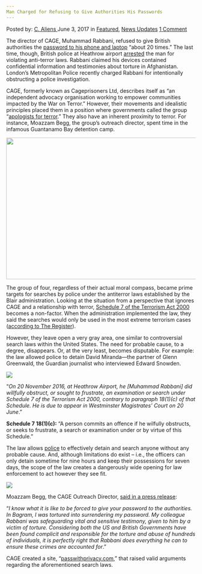 ```yaml
---
Man Charged for Refusing to Give Authorities His Passwords
---
```

<article class="post-listing post-20341 post type-post status-publish format-standard has-post-thumbnail hentry category-deepdot-news category-news-updates tag-authorities tag-charged tag-give tag-man tag-passwords tag-refusing">
    <div class="post-inner">
    <p class="post-meta">
    <span>Posted by: <a href="https://www.deepdotweb.com/author/caliens/" title="">C. Aliens </a></span>
    <span>June 3, 2017</span>
    <span>in <a href="https://www.deepdotweb.com/category/deepdot-news/" rel="category tag">Featured</a>, <a href="https://www.deepdotweb.com/category/news-updates/" rel="category tag">News Updates</a></span>
    <span><a href="https://www.deepdotweb.com/2017/06/03/man-charged-refusing-give-authorities-passwords/#comments">1 Comment</a></span>
    </p>
    <div class="clear"></div>
    <div class="entry">
    <p>The director of CAGE, Muhammad Rabbani, refused to give British authorities the <a href="http://deepdotweb.com/tag/privacy">password to his phone and laptop</a> “about 20 times.” The last time, though, British police at Heathrow airport <a href="https://www.deepdotweb.com/tag/arrested/">arrested</a> the man for violating anti-terror laws. Rabbani claimed his devices contained confidential information and testimonies about torture in Afghanistan. London’s Metropolitan Police recently charged Rabbani for intentionally obstructing a police investigation.</p>
    <p>CAGE, formerly known as Cageprisoners Ltd, describes itself as “an independent advocacy organisation working to empower communities impacted by the War on Terror.” However, their movements and idealistic principles placed them in a position where governments called the group “<a href="http://www.bbc.com/news/uk-31657333">apologists for terror</a>.” They also have an inherent proximity to terror. For instance, Moazzam Begg, the group&#8217;s outreach director, spent time in the infamous Guantanamo Bay detention camp.</p>
    <p><img class="wp-image-20346 aligncenter" src="https://www.deepdotweb.com/wp-content/uploads/2017/05/word-image-173.jpeg" width="668" height="376" srcset="https://www.deepdotweb.com/wp-content/uploads/2017/05/word-image-173.jpeg 800w, https://www.deepdotweb.com/wp-content/uploads/2017/05/word-image-173-300x169.jpeg 300w" sizes="(max-width: 668px) 100vw, 668px" /></p>
    <p>The group of four, regardless of their actual moral compass, became prime targets for searches by police under the antiterror laws established by the Blair administration. Looking at the situation from a perspective that ignores CAGE and a relationship with terror, <a href="http://www.legislation.gov.uk/ukpga/2000/11/schedule/7">Schedule 7 of the Terrorism Act 2000</a> becomes a non-factor. When the administration implemented the law, they said the searches would only be used in the most extreme terrorism cases (<a href="https://www.theregister.co.uk/2017/05/18/nonprofit_director_charged_terrorism_act_2000/">according to The Register</a>).</p>
    <p>However, they leave open a very gray area, one similar to controversial search laws within the United States. The need for probable cause, to a degree, disappears. Or, at the very least, becomes disputable. For example: the law allowed police to detain David Miranda—the partner of Glenn Greenwald, the Guardian journalist who interviewed Edward Snowden.</p>
    <p><img class="wp-image-20347 aligncenter" src="https://www.deepdotweb.com/wp-content/uploads/2017/05/word-image-174.jpeg" srcset="https://www.deepdotweb.com/wp-content/uploads/2017/05/word-image-174.jpeg 800w, https://www.deepdotweb.com/wp-content/uploads/2017/05/word-image-174-300x168.jpeg 300w" sizes="(max-width: 800px) 100vw, 800px" /></p>
    <p>“<em>On 20 November 2016, at Heathrow Airport, he [Muhammad Rabbani] did willfully obstruct, or sought to frustrate, an examination or search under Schedule 7 of the Terrorism Act 2000, contrary to paragraph 18(1)(c) of that Schedule. He is due to appear in Westminster Magistrates&#8217; Court on 20 June</em>.&#8221;</p>
    <p><strong>Schedule 7 18(1)(c):</strong> “A person commits an offence if he wilfully obstructs, or seeks to frustrate, a search or examination under or by virtue of this Schedule.”</p>
    <p>The law allows <a href="https://www.deepdotweb.com/tag/police/">police</a> to effectively detain and search anyone without any probable cause. And, although limitations do exist – i.e., the officers can only detain sometime for nine hours and keep their possessions for seven days, the scope of the law creates a dangerously wide opening for law enforcement to act however they see fit.</p>
    <p><img class="wp-image-20348 aligncenter" src="https://www.deepdotweb.com/wp-content/uploads/2017/05/word-image-175.jpeg" srcset="https://www.deepdotweb.com/wp-content/uploads/2017/05/word-image-175.jpeg 800w, https://www.deepdotweb.com/wp-content/uploads/2017/05/word-image-175-300x188.jpeg 300w" sizes="(max-width: 800px) 100vw, 800px" /></p>
    <p>Moazzam Begg, the CAGE Outreach Director, <a href="https://cage.ngo/press-release/muhammad-rabbani-i-am-innocent-of-these-charges-that-have-serious-implications-for-journalists-lawyers-and-human-rights-defenders/">said in a press release</a>:</p>
    <p>“<em>I know what it is like to be forced to give your password to the authorities. In Bagram, I was tortured into surrendering my password. My colleague Rabbani was safeguarding vital and sensitive testimony, given to him by a victim of torture. Considering both the US and British Governments have been found complicit and responsible for the torture and abuse of hundreds of individuals, it is perfectly right that Rabbani does everything he can to ensure these crimes are accounted for</em>.”</p>
    <p>CAGE created a site, “<a href="https://www.passwithprivacy.com">passwithprivacy.com</a>,” that raised valid arguments regarding the aforementioned search laws.</p>
    </div>
    <span style="display:none"><a href="https://www.deepdotweb.com/tag/authorities/" rel="tag">authorities</a> <a href="https://www.deepdotweb.com/tag/charged/" rel="tag">charged</a> <a href="https://www.deepdotweb.com/tag/give/" rel="tag">give</a> <a href="https://www.deepdotweb.com/tag/man/" rel="tag">man</a> <a href="https://www.deepdotweb.com/tag/passwords/" rel="tag">passwords</a> <a href="https://www.deepdotweb.com/tag/refusing/" rel="tag">refusing</a></span> <span style="display:none" class="updated">2017-06-03</span>
    <div style="display:none" class="vcard author" itemprop="author" itemscope itemtype="http://schema.org/Person"><strong class="fn" itemprop="name"><a href="https://www.deepdotweb.com/author/caliens/" title="Posts by C. Aliens" rel="author">C. Aliens</a></strong></div>
    </div>
</article>

